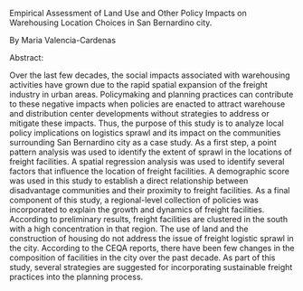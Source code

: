 Empirical Assessment of Land Use and Other Policy Impacts on Warehousing Location Choices in San Bernardino city.

By Maria Valencia-Cardenas

Abstract:

Over the last few decades, the social impacts associated with warehousing activities have grown due to the rapid spatial expansion of the freight industry in urban areas. Policymaking and planning practices can contribute to these negative impacts when policies are enacted to attract warehouse and distribution center developments without strategies to address or mitigate these impacts. Thus, the purpose of this study is to analyze local policy implications on logistics sprawl and its impact on the communities surrounding San Bernardino city as a case study. As a first step, a point pattern analysis was used to identify the extent of sprawl in the locations of freight facilities. A spatial regression analysis was used to identify several factors that influence the location of freight facilities. A demographic score was used in this study to establish a direct relationship between disadvantage communities and their proximity to freight facilities. As a final component of this study, a regional-level collection of policies was incorporated to explain the growth and dynamics of freight facilities. According to preliminary results, freight facilities are clustered in the south with a high concentration in that region. The use of land and the construction of housing do not address the issue of freight logistic sprawl in the city. According to the CEQA reports, there have been few changes in the composition of facilities in the city over the past decade. As part of this study, several strategies are suggested for incorporating sustainable freight practices into the planning process.
